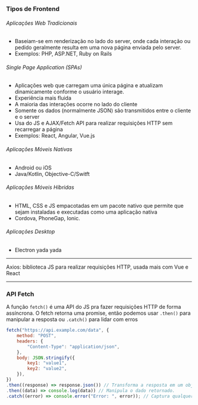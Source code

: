 ### Tipos de Frontend
###### Aplicações Web Tradicionais
- Baseiam-se em renderização no lado do server, onde cada interação ou pedido geralmente resulta em uma nova página enviada pelo server.
- Exemplos: PHP, ASP.NET, Ruby on Rails

###### Single Page Application (SPAs)
- Aplicações web que carregam uma única página e atualizam dinamicamente conforme o usuário interage.
- Experiência mais fluida
- A maioria das interações ocorre no lado do cliente
- Somente os dados (normalmente JSON) são transmitidos entre o cliente e o server
- Usa do JS e AJAX/Fetch API para realizar requisições HTTP sem recarregar a página
- Exemplos: React, Angular, Vue.js

###### Aplicações Móveis Nativas
- Android ou iOS
- Java/Kotlin, Objective-C/Switft

###### Aplicações Móveis Híbridas
- HTML, CSS e JS empacotadas em um pacote nativo que permite que sejam instaladas e executadas como uma aplicação nativa
- Cordova, PhoneGap, Ionic.

###### Aplicações Desktop
- Electron
yada yada
___
Axios: biblioteca JS para realizar requisições HTTP, usada mais com Vue e React
___
### API Fetch
A função `fetch()` é uma API do JS pra fazer requisições HTTP de forma assíncrona.
O fetch retorna uma promise, então podemos usar `.then()` para manipular a resposta ou `.catch()` para lidar com erros
```js
fetch("https://api.example.com/data", {
	method: "POST",
	headers: {
		"Content-Type": "application/json",
	},
	body: JSON.stringify({
		key1: "value1",
		key2: "value2",
	}),
})
.then((response) => response.json()) // Transforma a resposta em um objeto JSON
.then((data) => console.log(data)) // Manipula o dado retornado.
.catch((error) => console.error("Error: ", error)); // Captura qualquer erro
```